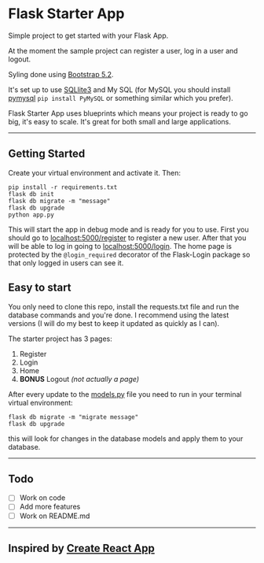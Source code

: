 # Flask Starter App

Simple project to get started with your Flask App.

At the moment the sample project can register a user, log in a user and logout.

Syling done using [Bootstrap 5.2](https://getbootstrap.com/).

It's set up to use [SQLlite3](https://www.sqlite.org) and My SQL (for MySQL you should
install [pymysql](https://pypi.org/project/PyMySQL/) `pip install PyMySQL`
or something similar which you prefer).

Flask Starter App uses blueprints which means your project is ready to go big, it's easy to scale. It's great for both
small and large applications.

---

## Getting Started

Create your virtual environment and activate it. Then:

```
pip install -r requirements.txt
flask db init
flask db migrate -m "message"
flask db upgrade
python app.py
```

This will start the app in debug mode and is ready for you to use. First you should go
to [localhost:5000/register](http://localhost:5000/register) to register a new user. After that you will be able to log in
going to [localhost:5000/login](http://localhost:5000/login). The home page is protected by the ```@login_required``` decorator
of the Flask-Login package so that only logged in users can see it.

## Easy to start

You only need to clone this repo, install the requests.txt file and run the database commands and you're done. I
recommend using the latest versions (I will do my best to keep it updated as quickly as I can).

The starter project has 3 pages:

1. Register
2. Login
3. Home
4. **BONUS** Logout *(not actually a page)*

After every update to the [models.py](https://github.com/Gl0deanR/flask-starter-app/blob/main/flaskstarterapp/models.py) 
file you need to run in your terminal virtual environment:
```
flask db migrate -m "migrate message"
flask db upgrade
```
this will look for changes in the database models and apply them to your database.

---

## Todo

- [ ] Work on code
- [ ] Add more features
- [ ] Work on README.md

---

## Inspired by [Create React App](https://github.com/facebook/create-react-app)
